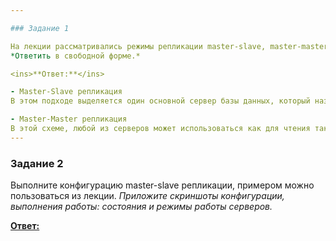 ```yaml
---

### Задание 1

На лекции рассматривались режимы репликации master-slave, master-master, опишите их различия.
*Ответить в свободной форме.*

<ins>**Ответ:**</ins>

- Master-Slave репликация
В этом подходе выделяется один основной сервер базы данных, который называется Мастером. На нем происходят все изменения в данных (любые запросы MySQL INSERT/UPDATE/DELETE). Слейв сервер постоянно копирует все изменения с Мастера. С приложения на Слейв сервер отправляются запросы чтения данных (запросы SELECT). Таким образом Мастер сервер отвечает за изменения данных, а Слейв за чтение.

- Master-Master репликация
В этой схеме, любой из серверов может использоваться как для чтения так и для записи.
---
```


### Задание 2

Выполните конфигурацию master-slave репликации, примером можно пользоваться из лекции.
*Приложите скриншоты конфигурации, выполнения работы: состояния и режимы работы серверов.*

<ins>**Ответ:**</ins>

